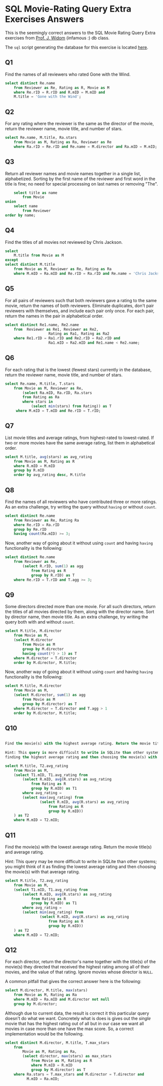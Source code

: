 # SQL Movie-Rating Query Extra Exercises Answers

This is the seemingly correct answers to the SQL Movie Rating Query Extra exercises from 
[Prof. J. Widom][2] (infamous :) db class.

The `sql` script generating the database for this exercise is located [here][1].

## Q1

Find the names of all reviewers who rated Gone with the Wind. 

```sql
select distinct Re.name
    from Reviewer as Re, Rating as R, Movie as M
    where Re.rID = R.rID and R.mID = M.mID and 
    M.title = 'Gone with the Wind';
```

## Q2

For any rating where the reviewer is the same as the director of 
the movie, return the reviewer name, movie title, and number of stars. 

```sql
select Re.name, M.title, Ra.stars
    from Movie as M, Rating as Ra, Reviewer as Re
    where Ra.rID = Re.rID and Re.name = M.director and Ra.mID = M.mID;
```

## Q3

Return all reviewer names and movie names together in a single list, 
alphabetized. Sorting by the first name of the reviewer and first word 
in the title is fine; no need for special processing on last names or 
removing "The". 

```sql
    select title as name
        from Movie 
union    
    select name 
        from Reviewer
order by name;
```

## Q4

Find the titles of all movies not reviewed by Chris Jackson. 

```sql
select 
    M.title from Movie as M 
except
select distinct M.title
    from Movie as M, Reviewer as Re, Rating as Ra
    where M.mID = Ra.mID and Re.rID = Ra.rID and Re.name = 'Chris Jackson';
```

## Q5

For all pairs of reviewers such that both reviewers gave a rating to the same 
movie, return the names of both reviewers. Eliminate duplicates, don't pair 
reviewers with themselves, and include each pair only once. For each pair, 
return the names in the pair in alphabetical order. 

```sql
select distinct Re1.name, Re2.name
    from  Reviewer as Re1, Reviewer as Re2, 
					Rating as Ra1, Rating as Ra2
    where Re1.rID = Ra1.rID and Re2.rID = Ra2.rID and 
					Ra1.mID = Ra2.mID and Re1.name < Re2.name;
```

## Q6

For each rating that is the lowest (fewest stars) currently in the database, 
return the reviewer name, movie title, and number of stars. 

```sql
select Re.name, M.title, T.stars
    from Movie as M, Reviewer as Re,
        (select Ra.mID, Ra.rID, Ra.stars
        from Rating as Ra
        where stars in 
            (select min(stars) from Rating)) as T
     where M.mID = T.mID and Re.rID = T.rID;
```

## Q7

List movie titles and average ratings, from highest-rated to lowest-rated. If two 
or more movies have the same average rating, list them in alphabetical order. 


```sql
select M.title, avg(stars) as avg_rating
    from Movie as M, Rating as R
    where R.mID = M.mID
    group by R.mID
    order by avg_rating desc, M.title
```

## Q8

Find the names of all reviewers who have contributed three or more ratings. 
As an extra challenge, try writing the query without `having` or without `count`. 

```sql
select distinct Re.name
    from Reviewer as Re, Rating Ra
    where Re.rID = Ra.rID
    group by Re.rID
    having count(Ra.mID) >= 3;
```

Now, another way of going about it without using `count` and having `having` functionality
is the following:

```sql
select distinct Re.name
    from Reviewer as Re, 
        (select R.rID, sum(1) as agg 
            from Rating as R
            group by R.rID) as T
    where Re.rID = T.rID and T.agg >= 3;
```

## Q9

Some directors directed more than one movie. For all such directors, return the titles of all 
movies directed by them, along with the director name. Sort by director name, then movie title. 
As an extra challenge, try writing the query both with and without `count`. 

```sql
select M.title, M.director
    from Movie as M,
    (select M.director
        from Movie as M
        group by M.director
        having count(*) > 1) as T
    where M.director = T.director
    order by M.director, M.title;
```

Now, another way of going about it without using `count` and having `having` functionality
is the following:

```sql
select M.title, M.director
    from Movie as M,
    (select M.director, sum(1) as agg
        from Movie as M
        group by M.director) as T
    where M.director = T.director and T.agg > 1
    order by M.director, M.title;
```

## Q10

```sql

Find the movie(s) with the highest average rating. Return the movie title(s) and average rating.
 
Hint: This query is more difficult to write in SQLite than other systems; you might think of it as 
finding the highest average rating and then choosing the movie(s) with that average rating. 

select M.title, T2.avg_rating
    from Movie as M,
    (select T1.mID, T1.avg_rating from  
        (select R.mID, avg(R.stars) as avg_rating
            from Rating as R
            group by R.mID) as T1
        where avg_rating = 
        (select max(avg_rating) from 
                (select R.mID, avg(R.stars) as avg_rating
                    from Rating as R
                    group by R.mID))
    ) as T2
    where M.mID = T2.mID;

```

## Q11

Find the movie(s) with the lowest average rating. Return the movie title(s) and average rating. 

Hint: This query may be more difficult to write in SQLite than other systems; you might think of 
it as finding the lowest average rating and then choosing the movie(s) with that average rating. 

```sql
select M.title, T2.avg_rating
    from Movie as M,
    (select T1.mID, T1.avg_rating from  
        (select R.mID, avg(R.stars) as avg_rating
            from Rating as R
            group by R.mID) as T1
        where avg_rating = 
        (select min(avg_rating) from 
                (select R.mID, avg(R.stars) as avg_rating
                    from Rating as R
                    group by R.mID))
    ) as T2
    where M.mID = T2.mID;
```

## Q12

For each director, return the director's name together with the title(s) of the movie(s) they 
directed that received the highest rating among all of their movies, and the value of that rating. 
Ignore movies whose director is `NULL`. 

A common pitfall that gives the correct answer here is the following:

```sql
select M.director, M.title, max(stars)
    from Movie as M, Rating as Ra
    where M.mID = Ra.mID and M.director not null
    group by M.director;
```

Although due to current data, the result is correct it this particular query doesn't do what 
we want. Concretely what is does is gives out the *single* movie that has the highest rating
out of all but in our case we want all movies in case more than one have the max score. So,
a correct implementation would be the following.

```sql
select distinct M.director, M.title, T.max_stars
    from 
        Movie as M, Rating as Ra,
        (select director, max(stars) as max_stars
            from Movie as M, Rating as R
            where M.mID = R.mID
            group by M.director) as T
    where Ra.stars = T.max_stars and M.director = T.director and 
          M.mID = Ra.mID;
```


[1]: schemas/rating.sql
[2]: http://cs.stanford.edu/people/widom/